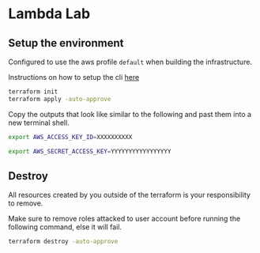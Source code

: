 # Lambda Lab

## Setup the environment

Configured to use the aws profile `default` when building the infrastructure.

Instructions on how to setup the cli [here](https://docs.aws.amazon.com/cli/latest/userguide/cli-chap-configure.html)

```sh
terraform init
terraform apply -auto-approve
```

Copy the outputs that look like similar to the following and past them into a new terminal shell.

```sh
export AWS_ACCESS_KEY_ID=XXXXXXXXXX

export AWS_SECRET_ACCESS_KEY=YYYYYYYYYYYYYYYYY
```

## Destroy

All resources created by you outside of the terraform is your responsibility to remove.

Make sure to remove roles attacked to user account before running the following command, else it will fail.

```sh
terraform destroy -auto-approve
```

